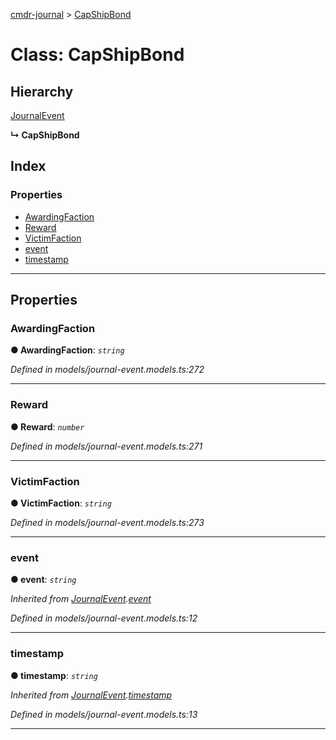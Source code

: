 [cmdr-journal](../README.md) > [CapShipBond](../classes/capshipbond.md)



# Class: CapShipBond

## Hierarchy


 [JournalEvent](journalevent.md)

**↳ CapShipBond**







## Index

### Properties

* [AwardingFaction](capshipbond.md#awardingfaction)
* [Reward](capshipbond.md#reward)
* [VictimFaction](capshipbond.md#victimfaction)
* [event](capshipbond.md#event)
* [timestamp](capshipbond.md#timestamp)



---
## Properties
<a id="awardingfaction"></a>

###  AwardingFaction

**●  AwardingFaction**:  *`string`* 

*Defined in models/journal-event.models.ts:272*





___

<a id="reward"></a>

###  Reward

**●  Reward**:  *`number`* 

*Defined in models/journal-event.models.ts:271*





___

<a id="victimfaction"></a>

###  VictimFaction

**●  VictimFaction**:  *`string`* 

*Defined in models/journal-event.models.ts:273*





___

<a id="event"></a>

###  event

**●  event**:  *`string`* 

*Inherited from [JournalEvent](journalevent.md).[event](journalevent.md#event)*

*Defined in models/journal-event.models.ts:12*





___

<a id="timestamp"></a>

###  timestamp

**●  timestamp**:  *`string`* 

*Inherited from [JournalEvent](journalevent.md).[timestamp](journalevent.md#timestamp)*

*Defined in models/journal-event.models.ts:13*





___


